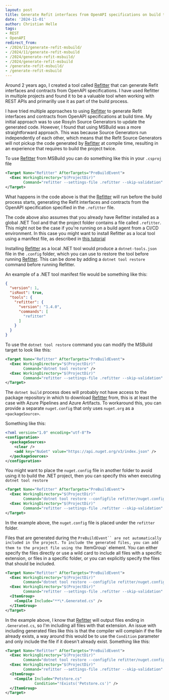 ```yaml
---
layout: post
title: Generate Refit interfaces from OpenAPI specifications on build time with MSBuild
date: '2024-11-01'
author: Christian Helle
tags: 
- REST
- OpenAPI
redirect_from:
- /2024/11/generate-refit-msbuild/
- /2024/11/generate-refit-msbuild
- /2024/generate-refit-msbuild/
- /2024/generate-refit-msbuild
- /generate-refit-msbuild/
- /generate-refit-msbuild
---
```


Around 2 years ago, I created a tool called [Refitter](https://github.com/christianhelle/refitter) that can generate Refit interfaces and contracts from OpenAPI specifications. I have used Refitter in multiple projects and found it to be a valuable tool when working with REST APIs and primarilly use it as part of the build process. 

I have tried multiple approaches to using [Refitter](https://github.com/christianhelle/refitter) to generate Refit interfaces and contracts from OpenAPI specifications at build time. My initial approach was to use Rosyln Source Generators to update the generated code. However, I found that using MSBuild was a more straightforward approach. This was because Source Generators run independently of each other, which means that the Refit Source Generators will not pickup the code generated by [Refitter](https://github.com/christianhelle/refitter) at compile time, resulting in an experience that requires to build the project twice.

To use [Refitter](https://github.com/christianhelle/refitter) from MSBuild you can do something like this in your `.csproj` file

```xml
<Target Name="Refitter" AfterTargets="PreBuildEvent">
  <Exec WorkingDirectory="$(ProjectDir)"
        Command="refitter --settings-file .refitter --skip-validation" />
</Target>
```

What happens in the code above is that the [Refitter](https://github.com/christianhelle/refitter) will run before the build process starts, generating the Refit interfaces and contracts from the OpenAPI specification specified in the `.refitter` file.

The code above also assumes that you already have Refitter installed as a global .NET Tool and that the project folder contains a file called `.refitter`. This might not be the case if you're running on a build agent from a CI/CD environment. In this case you might want to install Refitter as a local tool using a manifest file, as described in [this tutorial](https://learn.microsoft.com/en-us/dotnet/core/tools/local-tools-how-to-use?WT.mc_id=DT-MVP-5004822)

Installing [Refitter](https://github.com/christianhelle/refitter) as a local .NET tool would produce a `dotnet-tools.json` file in the `.config` folder, which you can use to restore the tool before running [Refitter](https://github.com/christianhelle/refitter). This can be done by adding a `dotnet tool restore` command before running Refitter.

An example of a .NET tool manifest file would be something like this:

```json
{
  "version": 1,
  "isRoot": true,
  "tools": {
    "refitter": {
      "version": "1.4.0",
      "commands": [
        "refitter"
      ]
    }
  }
}
```

To use the `dotnet tool restore` command you can modify the MSBuild target to look like this:

```xml
<Target Name="Refitter" AfterTargets="PreBuildEvent">
  <Exec WorkingDirectory="$(ProjectDir)"
        Command="dotnet tool restore" />
  <Exec WorkingDirectory="$(ProjectDir)"
        Command="refitter --settings-file .refitter --skip-validation" />
</Target>
```

The `dotnet build` process does will probably not have access to the package repository in which to download [Refitter](https://github.com/christianhelle/refitter) from, this is at least the case with Azure Pipelines and Azure Artifacts. To workaround this, you can provide a separate `nuget.config` that only uses `nuget.org` as a `<packageSource>`.

Something like this:

```xml
<?xml version="1.0" encoding="utf-8"?>
<configuration>
  <packageSources>
    <clear />
    <add key="NuGet" value="https://api.nuget.org/v3/index.json" />
  </packageSources>
</configuration>
```

You might want to place the `nuget.config` file in another folder to avoid using it to build the .NET project, then you can specify this when executing `dotnet tool restore`

```xml
<Target Name="Refitter" AfterTargets="PreBuildEvent">
  <Exec WorkingDirectory="$(ProjectDir)"
        Command="dotnet tool restore --configfile refitter/nuget.config" />
  <Exec WorkingDirectory="$(ProjectDir)"
        Command="refitter --settings-file .refitter --skip-validation" />
</Target>
```

In the example above, the `nuget.config` file is placed under the `refitter` folder.

Files that are generated during the `PreBuildEvent`` are not automatically included in the project. To include the generated files, you can add them to the project file using the `ItemGroup` element. You can either specify the files directly or use a wild card to include all files with a specific extension, or files in a specific folder, or you can explicitly specify the files that should be included.

```xml
<Target Name="Refitter" AfterTargets="PreBuildEvent">
  <Exec WorkingDirectory="$(ProjectDir)"
        Command="dotnet tool restore --configfile refitter/nuget.config" />
  <Exec WorkingDirectory="$(ProjectDir)"
        Command="refitter --settings-file .refitter --skip-validation" />
  <ItemGroup>
    <Compile Include="**\*.Generated.cs" />
  </ItemGroup>
</Target>
```

In the example above, I know that [Refitter](https://github.com/christianhelle/refitter) will output files ending in `.Generated.cs`, so I'm including all files with that extension. An issue with including generated files like this is that the compiler will complain if the file already exists, a way around this would be to use the `Condition` parameter and only include the file if it doesn't already exist. Something like this:

```xml
<Target Name="Refitter" AfterTargets="PreBuildEvent">
  <Exec WorkingDirectory="$(ProjectDir)"
        Command="dotnet tool restore --configfile refitter/nuget.config" />
  <Exec WorkingDirectory="$(ProjectDir)"
        Command="refitter --settings-file .refitter --skip-validation" />
  <ItemGroup>
    <Compile Include="Petstore.cs"
             Condition="!Exists('Petstore.cs')" />
  </ItemGroup>
</Target>
```

